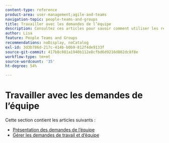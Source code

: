 ```yaml
---
content-type: reference
product-area: user-management;agile-and-teams
navigation-topic: people-teams-and-groups
title: Travailler avec les demandes de l’équipe
description: Consultez ces articles pour savoir comment utiliser les requêtes d’équipe dans Workfront.
author: Lisa
feature: People Teams and Groups
recommendations: noDisplay, noCatalog
exl-id: 3d3b786d-217c-414b-b0b9-812f4de9133f
source-git-commit: 417b8c081a1940b112e8cfbd6d9216d802dc8f8e
workflow-type: tm+mt
source-wordcount: '35'
ht-degree: 54%

---
```


# Travailler avec les demandes de l’équipe

Cette section contient les articles suivants :

* [Présentation des demandes de l’équipe](../../people-teams-and-groups/work-with-team-requests/team-requests-overview.md)
* [Gérer les demandes de travail et d’équipe](../../people-teams-and-groups/work-with-team-requests/manage-work-and-team-requests.md)
